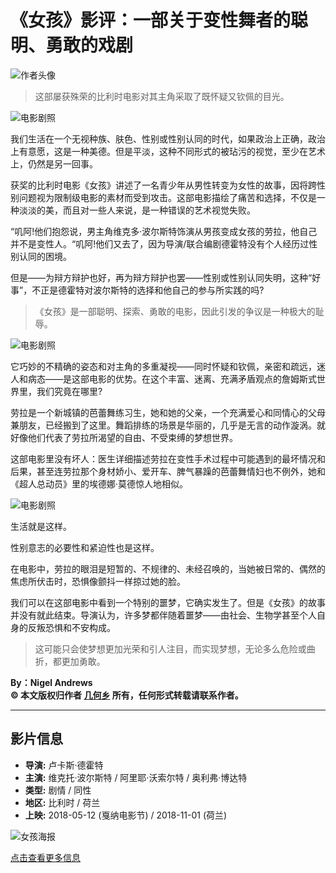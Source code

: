 # 《女孩》影评：一部关于变性舞者的聪明、勇敢的戏剧

![作者头像](https://img1.doubanio.com/icon/u123645787-9.jpg)

> 这部屡获殊荣的比利时电影对其主角采取了既怀疑又钦佩的目光。

![电影剧照](https://img1.doubanio.com/view/thing_review/l/public/p9303340.webp)

我们生活在一个无视种族、肤色、性别或性别认同的时代，如果政治上正确，政治上有意愿，这是一种美德。但是平淡，这种不同形式的被玷污的视觉，至少在艺术上，仍然是另一回事。

获奖的比利时电影《女孩》讲述了一名青少年从男性转变为女性的故事，因将跨性别问题视为限制级电影的素材而受到攻击。这部电影描绘了痛苦和选择，不仅是一种淡淡的美，而且对一些人来说，是一种错误的艺术视觉失败。

“叽阿!他们抱怨说，男主角维克多·波尔斯特饰演从男孩变成女孩的劳拉，他自己并不是变性人。“叽阿!他们又去了，因为导演/联合编剧德霍特没有个人经历过性别认同的困境。

但是——为辩方辩护也好，再为辩方辩护也罢——性别或性别认同失明，这种“好事”，不正是德霍特对波尔斯特的选择和他自己的参与所实践的吗?

> 《女孩》是一部聪明、探索、勇敢的电影，因此引发的争议是一种极大的耻辱。

![电影剧照](https://img2.doubanio.com/view/thing_review/l/public/p9303341.webp)

它巧妙的不精确的姿态和对主角的多重凝视——同时怀疑和钦佩，亲密和疏远，迷人和病态——是这部电影的优势。在这个丰富、迷离、充满矛盾观点的詹姆斯式世界里，我们究竟在哪里?

劳拉是一个新城镇的芭蕾舞练习生，她和她的父亲，一个充满爱心和同情心的父母兼朋友，已经搬到了这里。舞蹈排练的场景是华丽的，几乎是无言的动作漩涡。就好像他们代表了劳拉所渴望的自由、不受束缚的梦想世界。

这部电影里没有坏人：医生详细描述劳拉在变性手术过程中可能遇到的最坏情况和后果，甚至连劳拉那个身材娇小、爱开车、脾气暴躁的芭蕾舞情妇也不例外，她和《超人总动员》里的埃德娜·莫德惊人地相似。

![电影剧照](https://img3.doubanio.com/view/thing_review/l/public/p9303343.webp)

生活就是这样。

性别意志的必要性和紧迫性也是这样。

在电影中，劳拉的眼泪是短暂的、不规律的、未经召唤的，当她被日常的、偶然的焦虑所伏击时，恐惧像颤抖一样掠过她的脸。

我们可以在这部电影中看到一个特别的噩梦，它确实发生了。但是《女孩》的故事并没有就此结束。导演认为，许多梦都伴随着噩梦——由社会、生物学甚至个人自身的反叛恐惧和不安构成。

> 这可能只会使梦想更加光荣和引人注目，而实现梦想，无论多么危险或曲折，都更加勇敢。

**By：Nigel Andrews**  
**© 本文版权归作者 [几何乡](https://www.douban.com/people/K20046357/) 所有，任何形式转载请联系作者。**

---

## 影片信息

- **导演:** 卢卡斯·德霍特
- **主演:** 维克托·波尔斯特 / 阿里耶·沃索尔特 / 奥利弗·博达特
- **类型:** 剧情 / 同性
- **地区:** 比利时 / 荷兰
- **上映:** 2018-05-12 (戛纳电影节) / 2018-11-01 (荷兰)

![女孩海报](https://img3.doubanio.com/view/photo/s_ratio_poster/public/p2519456723.webp)

[点击查看更多信息](https://movie.douban.com/subject/30194769/)